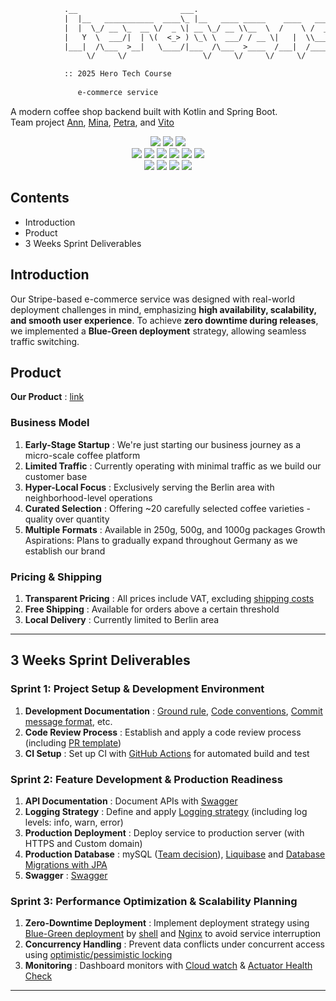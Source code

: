 ```txt
            .__                       ___.                                
            |  |__   ___________  ____\_ |__   ____ _____    ____   ______
            |  |  \_/ __ \_  __ \/  _ \| __ \_/ __ \\__  \  /    \ /  ___/
            |   Y  \  ___/|  | \(  <_> ) \_\ \  ___/ / __ \|   |  \\___ \ 
            |___|  /\___  >__|   \____/|___  /\___  >____  /___|  /____  >
                 \/     \/                 \/     \/     \/     \/     \/ 

            :: 2025 Hero Tech Course
               
               e-commerce service
```

A modern coffee shop backend built with Kotlin and Spring Boot. <br>
Team project [Ann](https://github.com/AnnLvu), [Mina](https://github.com/miooo0o), [Petra](https://github.com/pebencze), and [Vito](https://github.com/VittorioDeMarzi) <br>

<p align="center">
  <img src="https://img.shields.io/badge/Kotlin-7F52FF?style=flat-square&logo=kotlin&logoColor=white"/>
  <img src="https://img.shields.io/badge/Spring%20Boot-6DB33F?style=flat-square&logo=spring-boot&logoColor=white"/>
  <img src="https://img.shields.io/badge/MySQL-4479A1?style=flat-square&logo=mysql&logoColor=white"/>
<br/>
<img src="https://img.shields.io/badge/JWT-000000?style=flat-square&logo=json-web-tokens&logoColor=white"/>
  <img src="https://img.shields.io/badge/Stripe-008CDD?style=flat-square&logo=stripe&logoColor=white"/>
  <img src="https://img.shields.io/badge/JavaMail-EA4335?style=flat-square&logo=gmail&logoColor=white"/>
  <img src="https://img.shields.io/badge/GitHub%20Actions-2088FF?style=flat-square&logo=github-actions&logoColor=white"/>
  <img src="https://img.shields.io/badge/AWS-FF9900?style=flat-square&logo=amazon-aws&logoColor=white"/>
  <img src="https://img.shields.io/badge/Nginx-009639?style=flat-square&logo=nginx&logoColor=white"/>
<br/>
<img src="https://img.shields.io/badge/JUnit5-25A162?style=flat-square&logo=junit5&logoColor=white"/>
  <img src="https://img.shields.io/badge/Mockito-red?style=flat-square"/>
  <img src="https://img.shields.io/badge/RestAssured-2496ED?style=flat-square"/>
  <img src="https://img.shields.io/badge/Gradle-02303A?style=flat-square&logo=gradle&logoColor=white"/>
</p>

## Contents

- Introduction
- Product
- 3 Weeks Sprint Deliverables

## Introduction

Our Stripe-based e-commerce service was designed with real-world deployment challenges in mind, emphasizing **high availability, scalability, and smooth user experience**.
To achieve **zero downtime during releases**, we implemented a **Blue-Green deployment** strategy, allowing seamless traffic switching.


## Product
**Our Product** : [link](https://www.herobeans.com/)

### Business Model
1. **Early-Stage Startup** : We're just starting our business journey as a micro-scale coffee platform
2. **Limited Traffic** : Currently operating with minimal traffic as we build our customer base
3. **Hyper-Local Focus** : Exclusively serving the Berlin area with neighborhood-level operations
4. **Curated Selection** : Offering ~20 carefully selected coffee varieties - quality over quantity
5. **Multiple Formats** : Available in 250g, 500g, and 1000g packages
   Growth Aspirations: Plans to gradually expand throughout Germany as we establish our brand

### Pricing & Shipping
1. **Transparent Pricing** : All prices include VAT, excluding [shipping costs](https://github.com/VittorioDeMarzi/hero-beans/wiki/Shipping-Delivery)
2. **Free Shipping** : Available for orders above a certain threshold
3. **Local Delivery** : Currently limited to Berlin area

---

## 3 Weeks Sprint Deliverables
### Sprint 1: Project Setup & Development Environment

1. **Development Documentation** : [Ground rule](https://github.com/VittorioDeMarzi/hero-beans/wiki/Ground-Rules-1.0), [Code conventions](), [Commit message format](), etc.
2. **Code Review Process** : Establish and apply a code review process (including [PR template](https://github.com/VittorioDeMarzi/hero-beans/blob/main/docs/PULL_REQUEST_TEMPLATE.md))
3. **CI Setup** : Set up CI with [GitHub Actions](https://github.com/VittorioDeMarzi/hero-beans/wiki/CI-Workflow-%E2%80%94-Detailed-Documentation) for automated build and test


### Sprint 2: Feature Development & Production Readiness
1. **API Documentation** : Document APIs with [Swagger](https://github.com/VittorioDeMarzi/hero-beans/wiki/Swagger-OpenAPI-for-Hero-Beans)   
2. **Logging Strategy** : Define and apply [Logging strategy](https://github.com/VittorioDeMarzi/hero-beans/wiki/Simple-Logging) (including log levels: info, warn, error)
3. **Production Deployment** : Deploy service to production server (with HTTPS and Custom domain)
4. **Production Database** : mySQL ([Team decision](https://github.com/VittorioDeMarzi/hero-beans/wiki/PostrgeSQL-vs.-MySQL)), [Liquibase](https://github.com/VittorioDeMarzi/hero-beans/wiki/Liquibase) and [Database Migrations with JPA](https://github.com/VittorioDeMarzi/hero-beans/wiki/Database-Migrations-with-JPA-Buddy-&-Liquibase)
5. **Swagger** : [Swagger](https://www.herobeans.com/swagger-ui/index.html#/)



### Sprint 3: Performance Optimization & Scalability Planning
1. **Zero-Downtime Deployment** : Implement deployment strategy using [Blue-Green deployment]() by [shell](https://github.com/VittorioDeMarzi/hero-beans/blob/main/scripts/deploy_blue_green.sh) and [Nginx]() to avoid service interruption
2. **Concurrency Handling** : Prevent data conflicts under concurrent access using [optimistic/pessimistic locking](https://github.com/users/VittorioDeMarzi/projects/1?pane=issue&itemId=124742166&issue=VittorioDeMarzi%7Chero-beans%7C81)
3. **Monitoring** : Dashboard monitors with [Cloud watch](https://github.com/VittorioDeMarzi/hero-beans/wiki/Monitoring-Dashboard-Documentation) & [Actuator Health Check](https://github.com/VittorioDeMarzi/hero-beans/wiki/Actuator-Health-Check-Endpoint)
---


